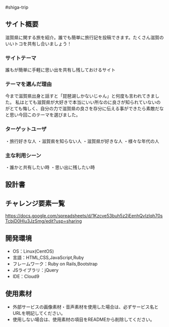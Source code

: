 
#shiga-trip

## サイト概要
滋賀県に関する旅を紹介。誰でも簡単に旅行記を投稿できます。たくさん滋賀のいいトコを共有し合いましょう！

### サイトテーマ
誰もが簡単に手軽に思い出を共有し残しておけるサイト

### テーマを選んだ理由
今まで滋賀県出身と話すと「琵琶湖しかないじゃん」と何度も言われてきました。
私はとても滋賀県が大好きで本当にいい所なのに良さが知られていないのがとても悔しく、自分の力で滋賀県の良さを存分に伝える事ができたら素敵だなと思い今回このテーマを選びました。


### ターゲットユーザ
・旅行好きな人
・滋賀県を知らない人
・滋賀県が好きな人
・様々な年代の人

### 主な利用シーン
・誰かと共有したい時
・思い出に残したい時

## 設計書


## チャレンジ要素一覧
<https://docs.google.com/spreadsheets/d/1Kzcve53buh5z2jEenhQvIzlqh70sTcbjD0Hlu3JzSmg/edit?usp=sharing>

## 開発環境
- OS：Linux(CentOS)
- 言語：HTML,CSS,JavaScript,Ruby
- フレームワーク：Ruby on Rails,Bootstrap
- JSライブラリ：jQuery
- IDE：Cloud9

## 使用素材
- 外部サービスの画像素材・音声素材を使用した場合は、必ずサービス名とURLを明記してください。
- 使用しない場合は、使用素材の項目をREADMEから削除してください。
